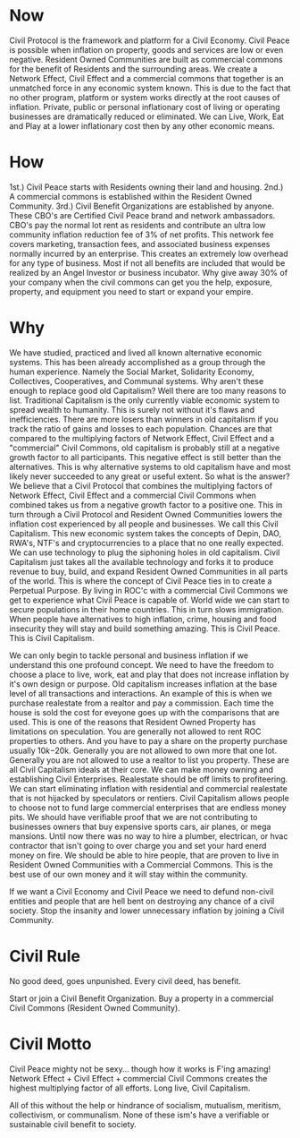 # Now
Civil Protocol is the framework and platform for a Civil Economy.  Civil Peace is possible when inflation on property, goods and services are low or even negative.  Resident Owned Communities are built as commercial commons for the benefit of Residents and the surrounding areas.  We create a Network Effect, Civil Effect and a commercial commons that together is an unmatched force in any economic system known.  This is due to the fact that no other program, platform or system works directly at the root causes of inflation.   Private, public or personal inflationary cost of living or operating businesses are dramatically reduced or eliminated.  We can Live, Work, Eat and Play at a lower inflationary cost then by any other economic means.  
# How
1st.) Civil Peace starts with Residents owning their land and housing.
2nd.) A commercial commons is established within the Resident Owned Community.
3rd.) Civil Benefit Organizations are established by anyone.  These CBO's are Certified Civil Peace brand and network ambassadors.  CBO's pay the normal lot rent as residents and contribute an ultra low community inflation reduction fee of 3% of net profits.  This network fee covers marketing, transaction fees, and associated business expenses normally incurred by an enterprise.  This creates an extremely low overhead for any type of business.  Most if not all benefits are included that would be realized by an Angel Investor or business incubator.  Why give away 30% of your company when the civil commons can get you the help, exposure, property, and equipment you need to start or expand your empire.  

# Why
We have studied, practiced and lived all known alternative economic systems.  This has been already accomplished as a group through the human experience.  Namely the Social Market, Solidarity Economy, Collectives, Cooperatives, and Communal systems.  Why aren't these enough to replace good old Capitalism?  Well there are too many reasons to list.  Traditional Capitalism is the only currently viable economic system to spread wealth to humanity. This is surely not without it's flaws and inefficiencies.  There are more losers than winners in old capitalism if you track the ratio of gains and losses to each population.  Chances are that compared to the multiplying factors of Network Effect, Civil Effect and a "commercial" Civil Commons, old capitalism is probably still at a negative growth factor to all participants.  This negative effect is still better than the alternatives.  This is why alternative systems to old capitalism have and most likely never succeeded to any great or useful extent.  So what is the answer?  We believe that a Civil Protocol that combines the multiplying factors of Network Effect, Civil Effect and a commercial Civil Commons when combined takes us from a negative growth factor to a positive one.  This in turn through a Civil Protocol and Resident Owned Communities lowers the inflation cost experienced by all people and businesses.  We call this Civil Capitalism.  This new economic system takes the concepts of Depin, DAO, RWA's, NTF's and cryptocurrencies to a place that no one really expected.  We can use technology to plug the siphoning holes in old capitalism.  Civil Capitalism just takes all the available technology and forks it to produce revenue to buy, build, and expand Resident Owned Communities in all parts of the world.  This is where the concept of Civil Peace ties in to create a Perpetual Purpose.  By living in ROC'c with a commercial Civil Commons we get to experience what Civil Peace is capable of.  World wide we can start to secure populations in their home countries.  This in turn slows immigration.  When people have alternatives to high inflation, crime, housing and food insecurity they will stay and build something amazing.  This is Civil Peace.  This is Civil Capitalism.

We can only begin to tackle personal and business inflation if we understand this one profound concept.  We need to have the freedom to choose a place to live, work, eat and play that does not increase inflation by it's own design or purpose.  Old capitalism increases inflation at the base level of all transactions and interactions.  An example of this is when we purchase realestate from a realtor and pay a commission.  Each time the house is sold the cost for eveyone goes up with the comparisons that are used. This is one of the reasons that Resident Owned Property has limitations on speculation.  You are generally not allowed to rent ROC properties to others.  And you have to pay a share on the property purchase usually $10k-$20k.  Generally you are not allowed to own more that one lot.  Generally you are not allowed to use a realtor to list you property.  These are all Civil Capitalism ideals at their core.  We can make money owning and establishing Civil Enterprises.  Realestate should be off limits to profiteering. We can start eliminating inflation with residential and commercial realestate that is not hijacked by speculators or rentiers.  Civil Capitalism allows people to choose not to fund large commercial enterprises that are endless money pits.  We should have verifiable proof that we are not contributing to businesses owners that buy expensive sports cars, air planes, or mega mansions.  Until now there was no way to hire a plumber, electrican, or hvac contractor that isn't going to over charge you and set your hard enerd money on fire.  We should be able to hire people, that are proven to live in Resident Owned Communities with a Commercial Commons.  This is the best use of our own money and it will stay within the community.

If we want a Civil Economy and Civil Peace we need to defund non-civil entities and people that are hell bent on destroying any chance of a civil society.  Stop the insanity and lower unnecessary inflation by joining a Civil Community.

# Civil Rule
No good deed, goes unpunished. Every civil deed, has benefit.

Start or join a Civil Benefit Organization.  Buy a property in a commercial Civil Commons (Resident Owned Community).

# Civil Motto
Civil Peace mighty not be sexy... though how it works is F'ing amazing!
Network Effect + Civil Effect + commercial Civil Commons creates the highest multiplying factor of all efforts.
Long live, Civil Capitalism.

All of this without the help or hindrance of socialism, mutualism, meritism, collectivism, or communalism.  None of these ism's have a verifiable or sustainable civil benefit to society.
